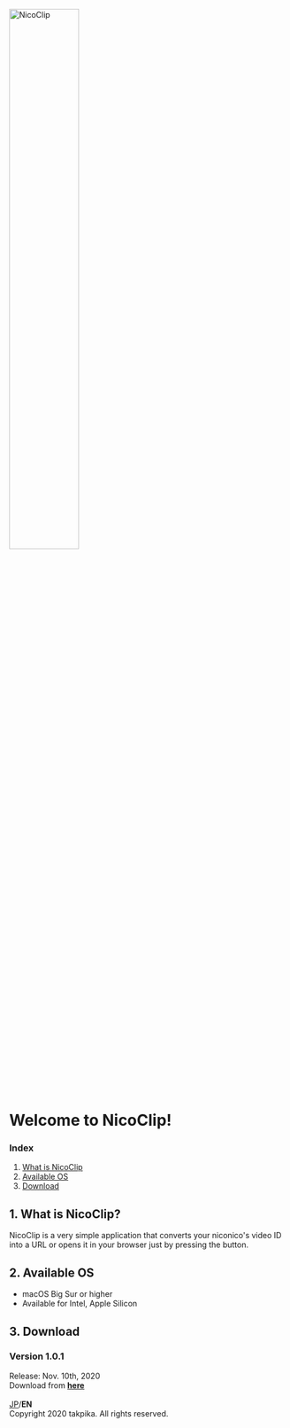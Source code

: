 <img src="https://takpika.github.io/NicoClip/img/logo.png" alt="NicoClip" title="Logo"  width="50%" height="50%"></img>
# Welcome to NicoClip!

### Index
1. [What is NicoClip](#what_is_nicoclip)
2. [Available OS](#available_os)
3. [Download](#download)

<a id="what_is_nicoclip"></a>
## 1. What is NicoClip?
NicoClip is a very simple application that converts your niconico's video ID into a URL or opens it in your browser just by pressing the button.

<a id="available_os"></a>
## 2. Available OS
* macOS Big Sur or higher 
* Available for Intel, Apple Silicon

<a id="download"></a>
## 3. Download
### Version 1.0.1
Release: Nov. 10th, 2020<br>
Download from <strong>[here](/NicoClip/releases/1.0.1/NicoClip-1.0.1-Installer.dmg)</strong>
<br><br>
[JP](../)/<strong>EN</strong><br>
Copyright 2020 takpika. All rights reserved.
<script type="text/javascript" src="/NicoClip/js/main.js"></script>
